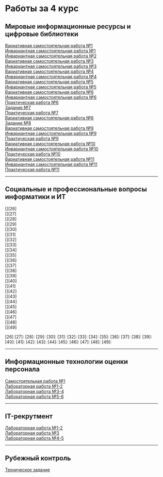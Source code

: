 # Работы за 4 курс

## Мировые информационные ресурсы и цифровые библиотеки

[Вариативная самостоятельная работа №1][1]<br>
[Инвариантная самостоятельная работа №1][2]<br>
[Инвариантная самостоятельная работа №2][3]<br>
[Вариативная самостоятельная работа №3][4]<br>
[Инвариантная самостоятельная работа №3][5]<br>
[Вариативная самостоятельная работа №4][6]<br>
[Инвариантная самостоятельная работа №4][7]<br>
[Вариативная самостоятельная работа №5][8]<br>
[Инвариантная самостоятельная работа №5][9]<br>
[Вариативная самостоятельная работа №6][10]<br>
[Инвариантная самостоятельная работа №6][11]<br>
[Практическая работа №6][12]<br>
[Задание №7][13]<br>
[Практическая работа №7][14]<br>
[Вариативная самостоятельная работа №8][15]<br>
[Задание №8][16]<br>
[Вариативная самостоятельная работа №9][17]<br>
[Инвариантная самостоятельная работа №9][18]<br>
[Практическая работа №9][19]<br>
[Вариативная самостоятельная работа №10][20]<br>
[Инвариантная самостоятельная работа №10][21]<br>
[Практическая работа №10][22]<br>
[Вариативная самостоятельная работа №11][23]<br>
[Инвариантная самостоятельная работа №11][24]<br>
[Практическая работа №11][25]<br>

[1]: https://github.com/viktoriashandybina/4/blob/main/Мировые%20информационные%20ресурсы%20и%20цифровые%20библиотеки/Вариативная%20самостоятельная%20работа%20№1.pdf
[2]: https://github.com/viktoriashandybina/4/blob/main/Мировые%20информационные%20ресурсы%20и%20цифровые%20библиотеки/Инвариантная%20самостоятельная%20работа%20№1.pdf
[3]: https://github.com/viktoriashandybina/4/blob/main/Мировые%20информационные%20ресурсы%20и%20цифровые%20библиотеки/Инвариантная%20самостоятельная%20работа%20№2.pdf
[4]: https://github.com/viktoriashandybina/4/blob/main/Мировые%20информационные%20ресурсы%20и%20цифровые%20библиотеки/Вариативная%20самостоятельная%20работа%20№3.pdf
[5]: https://github.com/viktoriashandybina/4/blob/main/Мировые%20информационные%20ресурсы%20и%20цифровые%20библиотеки/Инвариантная%20самостоятельная%20работа%20№3.pdf
[6]: https://github.com/viktoriashandybina/4/blob/main/Мировые%20информационные%20ресурсы%20и%20цифровые%20библиотеки/Вариативная%20самостоятельная%20работа%20№4.pdf
[7]: https://github.com/viktoriashandybina/4/blob/main/Мировые%20информационные%20ресурсы%20и%20цифровые%20библиотеки/Инвариантная%20самостоятельная%20работа%20№4.pdf
[8]: https://github.com/viktoriashandybina/4/blob/main/Мировые%20информационные%20ресурсы%20и%20цифровые%20библиотеки/Вариативная%20самостоятельная%20работа%20№5.pdf
[9]: https://github.com/viktoriashandybina/4/blob/main/Мировые%20информационные%20ресурсы%20и%20цифровые%20библиотеки/Инвариантная%20самостоятельная%20работа%20№5.pdf
[10]: https://github.com/viktoriashandybina/4/blob/main/Мировые%20информационные%20ресурсы%20и%20цифровые%20библиотеки/Вариативная%20самостоятельная%20работа%20№6.pdf
[11]: https://github.com/viktoriashandybina/4/blob/main/Мировые%20информационные%20ресурсы%20и%20цифровые%20библиотеки/Инвариантная%20самостоятельная%20работа%20№6.pdf
[12]: https://github.com/viktoriashandybina/4/blob/main/Мировые%20информационные%20ресурсы%20и%20цифровые%20библиотеки/Практическая%20работа%20№6.pdf
[13]: https://github.com/viktoriashandybina/4/blob/main/Мировые%20информационные%20ресурсы%20и%20цифровые%20библиотеки/Задание%20№7.pdf
[14]: https://github.com/viktoriashandybina/4/blob/main/Мировые%20информационные%20ресурсы%20и%20цифровые%20библиотеки/Практическая%20работа%20№7.pdf
[15]: https://github.com/viktoriashandybina/4/blob/main/Мировые%20информационные%20ресурсы%20и%20цифровые%20библиотеки/Вариативная%20самостоятельная%20работа%20№8.pdf
[16]: https://github.com/viktoriashandybina/4/blob/main/Мировые%20информационные%20ресурсы%20и%20цифровые%20библиотеки/Задание%20№8.pdf
[17]: https://github.com/viktoriashandybina/4/blob/main/Мировые%20информационные%20ресурсы%20и%20цифровые%20библиотеки/Вариативная%20самостоятельная%20работа%20№9.pdf
[18]: https://github.com/viktoriashandybina/4/blob/main/Мировые%20информационные%20ресурсы%20и%20цифровые%20библиотеки/Инвариантная%20самостоятельная%20работа%20№9.pdf
[19]: https://github.com/viktoriashandybina/4/blob/main/Мировые%20информационные%20ресурсы%20и%20цифровые%20библиотеки/Практическая%20работа%20№9.pdf
[20]: https://github.com/viktoriashandybina/4/blob/main/Мировые%20информационные%20ресурсы%20и%20цифровые%20библиотеки/Вариативная%20самостоятельная%20работа%20№10.pdf
[21]: https://github.com/viktoriashandybina/4/blob/main/Мировые%20информационные%20ресурсы%20и%20цифровые%20библиотеки/Инвариантная%20самостоятельная%20работа%20№10.pdf
[22]: https://github.com/viktoriashandybina/4/blob/main/Мировые%20информационные%20ресурсы%20и%20цифровые%20библиотеки/Практическая%20работа%20№10.pdf
[23]: https://github.com/viktoriashandybina/4/blob/main/Мировые%20информационные%20ресурсы%20и%20цифровые%20библиотеки/Вариативная%20самостоятельная%20работа%20№11.pdf
[24]: https://github.com/viktoriashandybina/4/blob/main/Мировые%20информационные%20ресурсы%20и%20цифровые%20библиотеки/Инвариантная%20самостоятельная%20работа%20№11.pdf
[25]: https://github.com/viktoriashandybina/4/blob/main/Мировые%20информационные%20ресурсы%20и%20цифровые%20библиотеки/Практическая%20работа%20№11.pdf



*****

## Социальные и профессиональные вопросы информатики и ИТ

[][26]<br>
[][27]<br>
[][28]<br>
[][29]<br>
[][30]<br>
[][31]<br>
[][32]<br>
[][33]<br>
[][34]<br>
[][35]<br>
[][36]<br>
[][37]<br>
[][38]<br>
[][39]<br>
[][40]<br>
[][41]<br>
[][42]<br>
[][43]<br>
[][44]<br>
[][45]<br>
[][46]<br>
[][47]<br>
[][48]<br>
[][49]<br>

[26] 
[27]: 
[28]: 
[29]: 
[30]: 
[31]: 
[32]: 
[33]: 
[34]: 
[35]: 
[36]: 
[37]: 
[38]: 
[39]: 
[40]: 
[41]: 
[42]: 
[43]: 
[44]: 
[45]: 
[46]: 
[47]: 
[48]: 
[49]: 

*****

## Информационные технологии оценки персонала

[Самостоятельная работа №1][50]<br>
[Лабораторная работа №1-2][51]<br>
[Лабораторная работа №3-4][52]<br>
[Лабораторная работа №5-6][53]<br>

[50]: https://github.com/viktoriashandybina/4/blob/main/Информационные%20технологии%20оценки%20персонала/Самостоятельная%20работа%20№1.png
[51]: https://github.com/viktoriashandybina/4/blob/main/Информационные%20технологии%20оценки%20персонала/Лабораторная%20работа%20№1-2.png
[52]: https://github.com/viktoriashandybina/4/blob/main/Информационные%20технологии%20оценки%20персонала/Лабораторная%20работа%20№3-4%20Шандыбина.pdf
[53]: https://github.com/viktoriashandybina/4/blob/main/Информационные%20технологии%20оценки%20персонала/Лабораторная%205-6%20Шандыбина.pdf

*****

## IT-рекрутмент

[Лабораторная работа №1-2][54]<br>
[Лабораторная работа №3][55]<br>
[Лабораторная работа №4-5][56]<br>

[54]: https://github.com/viktoriashandybina/4/blob/main/IT-рекрутмент/Лабораторная%20работа%20№1-2.pdf
[55]: https://github.com/viktoriashandybina/4/blob/main/IT-рекрутмент/Лабораторная%20работа%20№3.pdf
[56]: https://github.com/viktoriashandybina/4/blob/main/IT-рекрутмент/Лабораторная%20работа%20№4-5.pdf
*****

## Рубежный контроль

[Техническое задание][57]<br>

[57]: https://github.com/viktoriashandybina/4/blob/main/Рубежный%20контроль/Шандыбина%20Техническое%20задание.pdf
